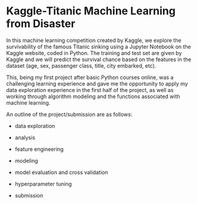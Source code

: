 # Kaggle-Titanic Machine Learning from Disaster

In this machine learning competition created by Kaggle, we explore the survivability of the famous Titanic sinking using a Jupyter Notebook on the Kaggle website, coded in Python. The training and test set are given by Kaggle and we will predict the survival chance based on the features in the dataset (age, sex, passenger class, title, city embarked, etc).

This, being my first project after basic Python courses online, was a challenging learning experience and gave me the opportunity to apply my data exploration experience in the first half of the project, as well as working through algorithm modeling and the functions associated with machine learning.

An outline of the project/submission are as follows:

- data exploration

- analysis

- feature engineering

- modeling

- model evaluation and cross validation

- hyperparameter tuning

- submission
